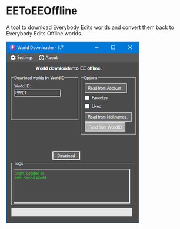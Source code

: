 # EEToEEOffline
A tool to download Everybody Edits worlds and convert them back to Everybody Edits Offline worlds.

![image](https://github.com/capasha/EEToEEOffline/blob/main/img/image.png)

